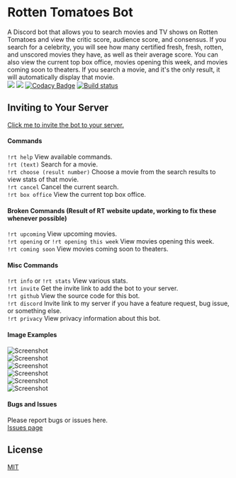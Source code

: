 # Rotten Tomatoes Bot
A Discord bot that allows you to search movies and TV shows on Rotten Tomatoes and view the critic score, audience score, and consensus. If you search for a celebrity, you will see how many certified fresh, fresh, rotten, and unscored movies they have, as well as their average score. You can also view the current top box office, movies opening this week, and movies coming soon to theaters. If you search a movie, and it's the only result, it will automatically display that movie.  
[<img src="https://discordapp.com/api/guilds/294699220743618561/widget.png?style=shield">](https://discord.gg/NJUScEN)
<img src="https://img.shields.io/badge/discord-csharp-blue.svg">
[![Codacy Badge](https://api.codacy.com/project/badge/Grade/ad7ae4f9435b492db63c5f79be8cafa6)](https://www.codacy.com/app/WilliamWelsh/RottenTomatoes?utm_source=github.com&amp;utm_medium=referral&amp;utm_content=WilliamWelsh/RottenTomatoes&amp;utm_campaign=Badge_Grade)
[![Build status](https://ci.appveyor.com/api/projects/status/y2uo269b2i1ipv95?svg=true)](https://ci.appveyor.com/project/WilliamWelsh/rottentomatoes)

## Inviting to Your Server
[Click me to invite the bot to your server.](https://discordapp.com/oauth2/authorize?client_id=477287091798278145&scope=bot&permissions=3072)

#### Commands
`!rt help` View available commands.  
`!rt (text)` Search for a movie.  
`!rt choose (result number)` Choose a movie from the search results to view stats of that movie.  
`!rt cancel` Cancel the current search.  
`!rt box office` View the current top box office.  

#### Broken Commands (Result of RT website update, working to fix these whenever possible)
`!rt upcoming` View upcoming movies.  
`!rt opening` or `!rt opening this week` View movies opening this week.  
`!rt coming soon` View movies coming soon to theaters.  

#### Misc Commands
`!rt info` or `!rt stats` View various stats.  
`!rt invite`  Get the invite link to add the bot to your server.  
`!rt github` View the source code for this bot.  
`!rt discord` Invite link to my server if you have a feature request, bug issue, or something else.  
`!rt privacy` View privacy information about this bot.

#### Image Examples
![Screenshot](https://i.imgur.com/1vJGnG1.png)  
![Screenshot](https://i.imgur.com/9Lmz1V3.png)  
![Screenshot](https://i.imgur.com/XzTwXCt.png)  
![Screenshot](https://i.imgur.com/TGwTUP0.png)  
![Screenshot](https://i.imgur.com/jN8CK1c.png)  
![Screenshot](https://i.imgur.com/ZmG16fb.png)  

#### Bugs and Issues
Please report bugs or issues here.  
[Issues page](https://github.com/WilliamWelsh/RottenTomatoes/issues)

## License
[MIT](https://github.com/WilliamWelsh/RottenTomatoes/blob/master/LICENSE)
